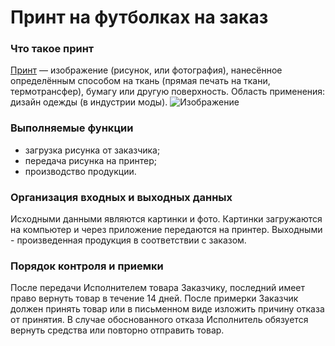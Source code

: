 # Принт на футболках на заказ #
### Что такое принт ###
[Принт](https://ru.wikipedia.org/wiki/Принт) — изображение (рисунок, или фотография), нанесённое определённым способом на ткань (прямая печать на ткани, термотрансфер), бумагу или другую поверхность. Область применения: дизайн одежды (в индустрии моды).
![Изображение](https://img.printfact.ru/image/big/women/futbolka-sova-31f6b750.jpg)
### Выполняемые функции ###
- загрузка рисунка от заказчика;
- передача рисунка на принтер;
- производство продукции.
### Организация входных и выходных данных ###
Исходными данными являются картинки и фото. Картинки загружаются на компьютер и через приложение передаются на принтер. Выходными - произведенная продукция в соответствии с заказом.
### Порядок контроля и приемки ###
После передачи Исполнителем товара Заказчику, последний имеет право вернуть товар в течение 14 дней. После примерки Заказчик должен принять товар или в письменном виде изложить причину отказа от принятия. В случае обоснованного отказа Исполнитель обязуется вернуть средства или повторно отправить товар.